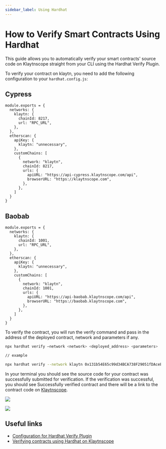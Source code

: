 ```yaml
---
sidebar_label: Using Hardhat
---
```


# How to Verify Smart Contracts Using Hardhat

This guide allows you to automatically verify your smart contracts' source code on Klaytnscope straight from your CLI using the Hardhat Verify Plugin.

To verify your contract on klaytn, you need to add the following configuration to your `hardhat.config.js`:

## Cypress

```
module.exports = {
  networks: {
    klaytn: {
      chainId: 8217,
      url: "RPC_URL",
    },
  },
  etherscan: {
    apiKey: {
      klaytn: "unnecessary",
    },
    customChains: [
      {
        network: "klaytn",
        chainId: 8217,
        urls: {
          apiURL: "https://api-cypress.klaytnscope.com/api",
          browserURL: "https://klaytnscope.com",
        },
      },
    ]
  }
}

```

## Baobab

```
module.exports = {
  networks: {
    klaytn: {
      chainId: 1001,
      url: "RPC_URL",
    },
  },
  etherscan: {
    apiKey: {
      klaytn: "unnecessary",
    },
    customChains: [
      {
        network: "klaytn",
        chainId: 1001,
        urls: {
          apiURL: "https://api-baobab.klaytnscope.com/api",
          browserURL: "https://baobab.klaytnscope.com",
        },
      },
    ]
  }
}
```

To verify the contract, you will run the verify command and pass in the address of the deployed contract, network and parameters if any.

```bash
npx hardhat verify –network <network> <deployed_address> <parameters>

// example

npx hardhat verify --network klaytn 0x131b54E65c99d34BCA738F29051fDAceEa91C969 1000000000000000
```

In your terminal you should see the source code for your contract was successfully submitted for verification. If the verification was successful, you should see Successfully verified contract and there will be a link to the contract code on [Klaytnscope](https://baobab.klaytnscope.com/account/0x131b54E65c99d34BCA738F29051fDAceEa91C969?tabId=contractCode).

![](/img/build/smart-contracts/verify/terminal-hh-verify.png)

![](/img/build/smart-contracts/verify/scope-hh-verify.png)

## Useful links

- [Configuration for Hardhat Verify Plugin](https://docs.klaytnscope.com/contract/configuration-for-hardhat-verify-plugin)
- [Verifying contracts using Hardhat on Klaytnscope](https://klaytn.foundation/verifying-contracts-using-hardhat-on-klaytnscope)
